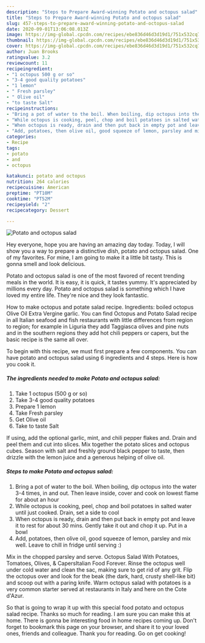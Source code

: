 ```yaml
---
description: "Steps to Prepare Award-winning Potato and octopus salad"
title: "Steps to Prepare Award-winning Potato and octopus salad"
slug: 457-steps-to-prepare-award-winning-potato-and-octopus-salad
date: 2020-09-01T13:06:08.013Z
image: https://img-global.cpcdn.com/recipes/ebe836d46d3d19d1/751x532cq70/potato-and-octopus-salad-recipe-main-photo.jpg
thumbnail: https://img-global.cpcdn.com/recipes/ebe836d46d3d19d1/751x532cq70/potato-and-octopus-salad-recipe-main-photo.jpg
cover: https://img-global.cpcdn.com/recipes/ebe836d46d3d19d1/751x532cq70/potato-and-octopus-salad-recipe-main-photo.jpg
author: Juan Brooks
ratingvalue: 3.2
reviewcount: 11
recipeingredient:
- "1 octopus 500 g or so"
- "3-4 good quality potatoes"
- "1 lemon"
- " Fresh parsley"
- " Olive oil"
- "to taste Salt"
recipeinstructions:
- "Bring a pot of water to the boil. When boiling, dip octopus into the water 3-4 times, in and out. Then leave inside, cover and cook on lowest flame for about an hour"
- "While octopus is cooking, peel, chop and boil potatoes in salted water until just cooked. Drain, set a side to cool"
- "When octopus is ready, drain and then put back in empty pot and leave it to rest for about 30 mins. Gently take it out and chop it up. Put in a bowl"
- "Add, potatoes, then olive oil, good squeeze of lemon, parsley and mix well. Leave to chill in fridge until serving :)"
categories:
- Recipe
tags:
- potato
- and
- octopus

katakunci: potato and octopus 
nutrition: 264 calories
recipecuisine: American
preptime: "PT10M"
cooktime: "PT52M"
recipeyield: "2"
recipecategory: Dessert

---
```



![Potato and octopus salad](https://img-global.cpcdn.com/recipes/ebe836d46d3d19d1/751x532cq70/potato-and-octopus-salad-recipe-main-photo.jpg)

Hey everyone, hope you are having an amazing day today. Today, I will show you a way to prepare a distinctive dish, potato and octopus salad. One of my favorites. For mine, I am going to make it a little bit tasty. This is gonna smell and look delicious.

Potato and octopus salad is one of the most favored of recent trending meals in the world. It is easy, it is quick, it tastes yummy. It's appreciated by millions every day. Potato and octopus salad is something which I have loved my entire life. They're nice and they look fantastic.

How to make octopus and potate salad recipe. Ingredients: boiled octopus Olive Oil Extra Vergine garlic. You can find Octopus and Potato Salad recipe in all Italian seafood and fish restaurants with little differences from region to region; for example in Liguria they add Taggiasca olives and pine nuts and in the southern regions they add hot chili peppers or capers, but the basic recipe is the same all over.


To begin with this recipe, we must first prepare a few components. You can have potato and octopus salad using 6 ingredients and 4 steps. Here is how you cook it.

<!--inarticleads1-->

##### The ingredients needed to make Potato and octopus salad:

1. Take 1 octopus (500 g or so)
1. Take 3-4 good quality potatoes
1. Prepare 1 lemon
1. Take  Fresh parsley
1. Get  Olive oil
1. Take to taste Salt


If using, add the optional garlic, mint, and chili pepper flakes and. Drain and peel them and cut into slices. Mix together the potato slices and octopus cubes. Season with salt and freshly ground black pepper to taste, then drizzle with the lemon juice and a generous helping of olive oil. 

<!--inarticleads2-->

##### Steps to make Potato and octopus salad:

1. Bring a pot of water to the boil. When boiling, dip octopus into the water 3-4 times, in and out. Then leave inside, cover and cook on lowest flame for about an hour
1. While octopus is cooking, peel, chop and boil potatoes in salted water until just cooked. Drain, set a side to cool
1. When octopus is ready, drain and then put back in empty pot and leave it to rest for about 30 mins. Gently take it out and chop it up. Put in a bowl
1. Add, potatoes, then olive oil, good squeeze of lemon, parsley and mix well. Leave to chill in fridge until serving :)


Mix in the chopped parsley and serve. Octopus Salad With Potatoes, Tomatoes, Olives, &amp; CapersItalian Food Forever. Rinse the octopus well under cold water and clean the sac, making sure to get rid of any grit. Flip the octopus over and look for the beak (the dark, hard, crusty shell-like bit) and scoop out with a paring knife. Warm octopus salad with potatoes is a very common starter served at restaurants in Italy and here on the Cote d&#39;Azur. 

So that is going to wrap it up with this special food potato and octopus salad recipe. Thanks so much for reading. I am sure you can make this at home. There is gonna be interesting food in home recipes coming up. Don't forget to bookmark this page on your browser, and share it to your loved ones, friends and colleague. Thank you for reading. Go on get cooking!
